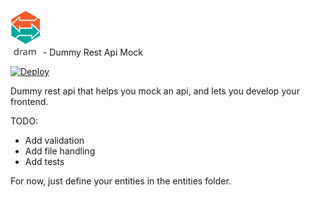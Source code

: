 <img src="./logo.svg" width="48"> - Dummy Rest Api Mock


[![Deploy](https://www.herokucdn.com/deploy/button.svg)](https://heroku.com/deploy?template=https://github.com/haritonstefan/dummy-rest-api-mock)

Dummy rest api that helps you mock an api, and lets you develop your frontend.

TODO:
  * Add validation
  * Add file handling
  * Add tests


For now, just define your entities in the entities folder.
